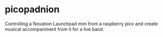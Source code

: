 # picopadnion
Controlling a Novation Launchpad mini from a raspberry pico and create musical accompaniment from it for a live band.
